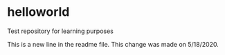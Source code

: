 # helloworld
Test repository for learning purposes

This is a new line in the readme file.  This change was made on 5/18/2020.
